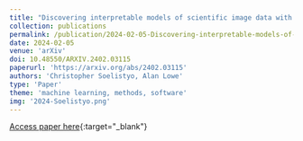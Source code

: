 ```yaml
---
title: "Discovering interpretable models of scientific image data with deep learning"
collection: publications
permalink: /publication/2024-02-05-Discovering-interpretable-models-of-scientific-image-data-with-deep-learning
date: 2024-02-05
venue: 'arXiv'
doi: 10.48550/ARXIV.2402.03115
paperurl: 'https://arxiv.org/abs/2402.03115'
authors: 'Christopher Soelistyo, Alan Lowe'
type: 'Paper'
theme: 'machine learning, methods, software'
img: '2024-Soelistyo.png'
---
```

[Access paper here](https://arxiv.org/abs/2402.03115){:target="_blank"}
